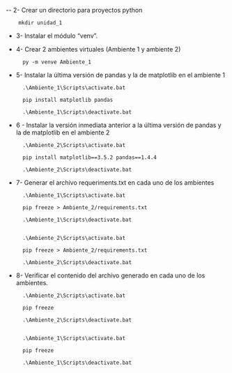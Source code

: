 -- 2- Crear un directorio para proyectos python

        mkdir unidad_1

- 3- Instalar el módulo “venv”.

- 4- Crear 2 ambientes virtuales (Ambiente 1 y ambiente 2)

        py -m venve Ambiente_1
    

- 5- Instalar la última versión de pandas y la de matplotlib en el ambiente 1

        .\Ambiente_1\Scripts\activate.bat
    
        pip install matplotlib pandas

        .\Ambiente_1\Scripts\deactivate.bat
    

- 6 - Instalar la versión inmediata anterior a la última versión de pandas y la de matplotlib en el ambiente 2

        .\Ambiente_2\Scripts\activate.bat

        pip install matplotlib==3.5.2 pandas==1.4.4

        .\Ambiente_2\Scripts\deactivate.bat

- 7- Generar el archivo requeriments.txt en cada uno de los ambientes

        .\Ambiente_1\Scripts\activate.bat

        pip freeze > Ambiente_2/requirements.txt

        .\Ambiente_1\Scripts\deactivate.bat


        .\Ambiente_2\Scripts\activate.bat

        pip freeze > Ambiente_2/requirements.txt 
    
        .\Ambiente_2\Scripts\deactivate.bat

- 8- Verificar el contenido del archivo generado en cada uno de los
ambientes.

        .\Ambiente_2\Scripts\activate.bat

        pip freeze

        .\Ambiente_2\Scripts\deactivate.bat


        .\Ambiente_1\Scripts\activate.bat

        pip freeze
    
        .\Ambiente_1\Scripts\deactivate.bat


